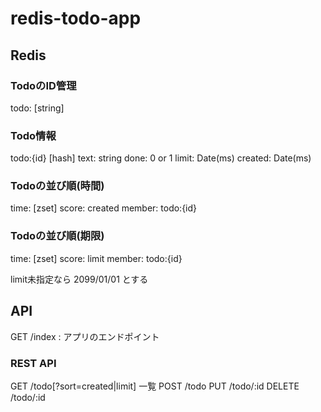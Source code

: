 # redis-todo-app


## Redis

### TodoのID管理

todo: [string]

### Todo情報

todo:{id} [hash]
  text: string
  done: 0 or 1
  limit: Date(ms)
  created: Date(ms)

### Todoの並び順(時間)

time: [zset]
  score: created
  member: todo:{id}

### Todoの並び順(期限)

time: [zset]
  score: limit
  member: todo:{id}

limit未指定なら 2099/01/01 とする

## API

GET /index : アプリのエンドポイント

### REST API

GET /todo[?sort=created|limit] 一覧
POST /todo 
PUT /todo/:id
DELETE /todo/:id


